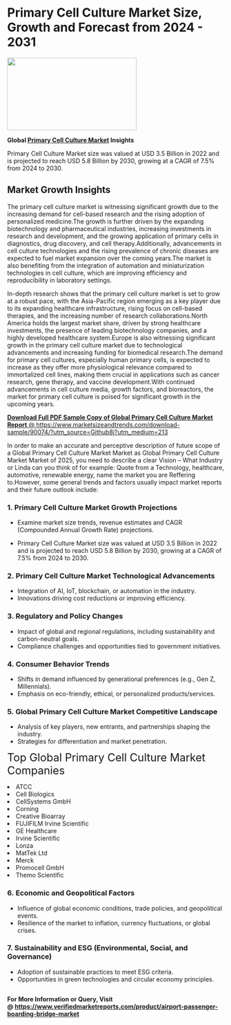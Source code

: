 <H1>Primary Cell Culture Market Size, Growth and Forecast from 2024 - 2031</H1><img class="aligncenter size-medium wp-image-584254" src="https://thirdeyenews.in/wp-content/uploads/2024/09/Global-Market-Research-300x168.jpeg" alt="" width="300" height="168" /><p><strong>Global&nbsp;<a href="https://www.marketsizeandtrends.com/download-sample/90074/?utm_source=Github8j?utm_medium=213">Primary Cell Culture Market</a> Insights</strong></p><p>Primary Cell Culture Market size was valued at USD 3.5 Billion in 2022 and is projected to reach USD 5.8 Billion by 2030, growing at a CAGR of 7.5% from 2024 to 2030.</p><p><h2>Market Growth Insights</h2> <p>The primary cell culture market is witnessing significant growth due to the increasing demand for cell-based research and the rising adoption of personalized medicine.The growth is further driven by the expanding biotechnology and pharmaceutical industries, increasing investments in research and development, and the growing application of primary cells in diagnostics, drug discovery, and cell therapy.Additionally, advancements in cell culture technologies and the rising prevalence of chronic diseases are expected to fuel market expansion over the coming years.The market is also benefiting from the integration of automation and miniaturization technologies in cell culture, which are improving efficiency and reproducibility in laboratory settings.</p> <p><a href="download-sample-link"></a></p> <p>In-depth research shows that the primary cell culture market is set to grow at a robust pace, with the Asia-Pacific region emerging as a key player due to its expanding healthcare infrastructure, rising focus on cell-based therapies, and the increasing number of research collaborations.North America holds the largest market share, driven by strong healthcare investments, the presence of leading biotechnology companies, and a highly developed healthcare system.Europe is also witnessing significant growth in the primary cell culture market due to technological advancements and increasing funding for biomedical research.The demand for primary cell cultures, especially human primary cells, is expected to increase as they offer more physiological relevance compared to immortalized cell lines, making them crucial in applications such as cancer research, gene therapy, and vaccine development.With continued advancements in cell culture media, growth factors, and bioreactors, the market for primary cell culture is poised for significant growth in the upcoming years.</p> <p><a href="get-more-info-link"></p><p><span class=""><strong>Download Full PDF Sample Copy of Global Primary Cell Culture Market Report</strong> @ <a href="https://www.marketsizeandtrends.com/download-sample/90074/?utm_source=Github8j?utm_medium=213" target="_blank">https://www.marketsizeandtrends.com/download-sample/90074/?utm_source=Github8j?utm_medium=213</a></span></p><p>In order to make an accurate and perceptive description of future scope of a Global&nbsp;Primary Cell Culture Market Market as Global&nbsp;Primary Cell Culture Market Market of 2025, you need to describe a clear Vision &ndash; What Industry or Linda can you think of for example: Quote from a Technology, healthcare, automotive, renewable energy, name the market you are Reffering to.However, some general trends and factors usually impact market reports and their future outlook include:</p><h3>1.&nbsp;<strong>Primary Cell Culture Market Growth Projections</strong></h3><ul><li>Examine market size trends, revenue estimates and CAGR (Compounded Annual Growth Rate) projections.</li><li><p>Primary Cell Culture Market size was valued at USD 3.5 Billion in 2022 and is projected to reach USD 5.8 Billion by 2030, growing at a CAGR of 7.5% from 2024 to 2030.</p></li></ul><h3>2.&nbsp;<strong>Primary Cell Culture Market Technological Advancements</strong></h3><ul><li>Integration of AI, IoT, blockchain, or automation in the industry.</li><li>Innovations driving cost reductions or improving efficiency.</li></ul><h3>3.&nbsp;<strong>Regulatory and Policy Changes</strong></h3><ul><li>Impact of global and regional regulations, including sustainability and carbon-neutral goals.</li><li>Compliance challenges and opportunities tied to government initiatives.</li></ul><h3>4.&nbsp;<strong>Consumer Behavior Trends</strong></h3><ul><li>Shifts in demand influenced by generational preferences (e.g., Gen Z, Millennials).</li><li>Emphasis on eco-friendly, ethical, or personalized products/services.</li></ul><h3>5.&nbsp;<strong>Global Primary Cell Culture Market Competitive Landscape</strong></h3><ul><li>Analysis of key players, new entrants, and partnerships shaping the industry.</li><li>Strategies for differentiation and market penetration.</li></ul><p data-pm-slice="1 1 []"><span style="color: inherit; font-family: inherit; font-size: 25px;">Top Global Primary Cell Culture Market Companies</span></p><div class="" data-test-id=""><p><li>ATCC</li><li> Cell Biologics</li><li> CellSystems GmbH</li><li> Corning</li><li> Creative Bioarray</li><li> FUJIFILM Irvine Scientific</li><li> GE Healthcare</li><li> Irvine Scientific</li><li> Lonza</li><li> MatTek Ltd</li><li> Merck</li><li> Promocell GmbH</li><li> Themo Scientific</li></p></div><h3>6.&nbsp;<strong>Economic and Geopolitical Factors</strong></h3><ul><li>Influence of global economic conditions, trade policies, and geopolitical events.</li><li>Resilience of the market to inflation, currency fluctuations, or global crises.</li></ul><h3>7.&nbsp;<strong>Sustainability and ESG (Environmental, Social, and Governance)</strong></h3><ul><li>Adoption of sustainable practices to meet ESG criteria.</li><li>Opportunities in green technologies and circular economy principles.</li></ul><h2><strong style="font-size: 14px;">For More Information or Query, Visit @&nbsp;</strong><a style="background-color: #ffffff; font-size: 14px;" href="https://www.marketsizeandtrends.com/report/primary-cell-culture-market/" target="_blank">https://www.verifiedmarketreports.com/product/airport-passenger-boarding-bridge-market</a></h2>